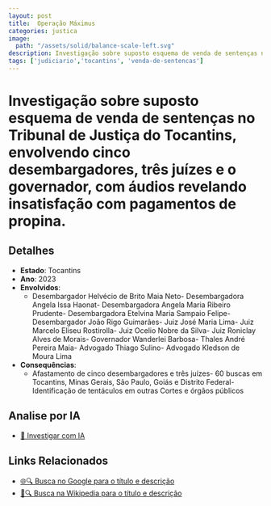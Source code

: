 ```yaml
---
layout: post
title:  Operação Máximus
categories: justica
image:
  path: "/assets/solid/balance-scale-left.svg"
description: Investigação sobre suposto esquema de venda de sentenças no Tribunal de Justiça do Tocantins✧  envolvendo cinco desembargadores✧  três juízes e o governador✧  com áudios revelando insatisfação com pagamentos de propina.Desembargador Helvécio de Brito Maia NetoDesembargadora Angela Issa HaonatDesembargadora Angela Maria Ribeiro PrudenteDesembargadora Etelvina Maria Sampaio FelipeDesembargador João Rigo GuimarãesJuiz José Maria LimaJuiz Marcelo Eliseu RostirollaJuiz Ocelio Nobre da SilvaJuiz Roniclay Alves de MoraisGovernador Wanderlei BarbosaThales André Pereira MaiaAdvogado Thiago SulinoAdvogado Kledson de Moura Lima
tags: ['judiciario','tocantins', 'venda-de-sentencas']
---
```


# Investigação sobre suposto esquema de venda de sentenças no Tribunal de Justiça do Tocantins, envolvendo cinco desembargadores, três juízes e o governador, com áudios revelando insatisfação com pagamentos de propina.

## Detalhes
- **Estado**: Tocantins
- **Ano**: 2023
- **Envolvidos**:
  - Desembargador Helvécio de Brito Maia Neto- Desembargadora Angela Issa Haonat- Desembargadora Angela Maria Ribeiro Prudente- Desembargadora Etelvina Maria Sampaio Felipe- Desembargador João Rigo Guimarães- Juiz José Maria Lima- Juiz Marcelo Eliseu Rostirolla- Juiz Ocelio Nobre da Silva- Juiz Roniclay Alves de Morais- Governador Wanderlei Barbosa- Thales André Pereira Maia- Advogado Thiago Sulino- Advogado Kledson de Moura Lima
- **Consequências**:
  - Afastamento de cinco desembargadores e três juízes- 60 buscas em Tocantins, Minas Gerais, São Paulo, Goiás e Distrito Federal- Identificação de tentáculos em outras Cortes e órgãos públicos

## Analise por IA
- [🤖 Investigar com IA](https://www.perplexity.ai/search?q=Opera%C3%A7%C3%A3o%20M%C3%A1ximus%20Investiga%C3%A7%C3%A3o%20sobre%20suposto%20esquema%20de%20venda%20de%20senten%C3%A7as%20no%20Tribunal%20de%20Justi%C3%A7a%20do%20Tocantins%2C%20envolvendo%20cinco%20desembargadores%2C%20tr%C3%AAs%20ju%C3%ADzes%20e%20o%20governador%2C%20com%20%C3%A1udios%20revelando%20insatisfa%C3%A7%C3%A3o%20com%20pagamentos%20de%20propina.%20Tocantins)

## Links Relacionados
- [🌐🔍 Busca no Google para o título e descrição](https://www.google.com/search?q=Opera%C3%A7%C3%A3o%20M%C3%A1ximus%20Investiga%C3%A7%C3%A3o%20sobre%20suposto%20esquema%20de%20venda%20de%20senten%C3%A7as%20no%20Tribunal%20de%20Justi%C3%A7a%20do%20Tocantins%2C%20envolvendo%20cinco%20desembargadores%2C%20tr%C3%AAs%20ju%C3%ADzes%20e%20o%20governador%2C%20com%20%C3%A1udios%20revelando%20insatisfa%C3%A7%C3%A3o%20com%20pagamentos%20de%20propina.%20Tocantins)
- [📖🔍 Busca na Wikipedia para o título e descrição](https://pt.wikipedia.org/w/index.php?search=Opera%C3%A7%C3%A3o%20M%C3%A1ximus%20Investiga%C3%A7%C3%A3o%20sobre%20suposto%20esquema%20de%20venda%20de%20senten%C3%A7as%20no%20Tribunal%20de%20Justi%C3%A7a%20do%20Tocantins%2C%20envolvendo%20cinco%20desembargadores%2C%20tr%C3%AAs%20ju%C3%ADzes%20e%20o%20governador%2C%20com%20%C3%A1udios%20revelando%20insatisfa%C3%A7%C3%A3o%20com%20pagamentos%20de%20propina.%20Tocantins)

